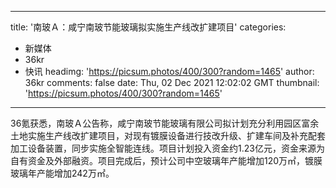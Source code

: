 
---
title: '南玻Ａ：咸宁南玻节能玻璃拟实施生产线改扩建项目'
categories: 
 - 新媒体
 - 36kr
 - 快讯
headimg: 'https://picsum.photos/400/300?random=1465'
author: 36kr
comments: false
date: Thu, 02 Dec 2021 12:02:02 GMT
thumbnail: 'https://picsum.photos/400/300?random=1465'
---

<div>   
36氪获悉，南玻Ａ公告称，咸宁南玻节能玻璃有限公司拟计划充分利用园区富余土地实施生产线改扩建项目，对现有镀膜设备进行技改升级、扩建车间及补充配套加工设备装置，同步实施全智能连线。项目计划投入资金约1.23亿元，资金来源为自有资金及外部融资。项目完成后，预计公司中空玻璃年产能增加120万㎡，镀膜玻璃年产能增加242万㎡。  
</div>
            